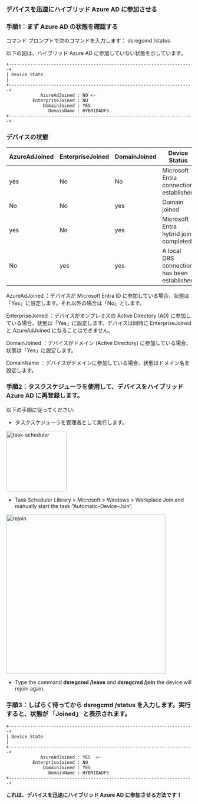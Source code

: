 ### デバイスを迅速にハイブリッド Azure AD に参加させる 

### 手順1：まず Azure AD の状態を確認する 

コマンド プロンプトで次のコマンドを入力します：
dsregcmd /status

以下の図は、ハイブリッド Azure AD に参加していない状態を示しています。
```
+----------------------------------------------------------------------+
| Device State                                                         |
+----------------------------------------------------------------------+
             AzureAdJoined : NO <-
          EnterpriseJoined : NO
              DomainJoined : YES
                DomainName : HYBRIDADFS
+----------------------------------------------------------------------+
```

### デバイスの状態

AzureAdJoined | EnterpriseJoined | DomainJoined | Device Status
-- | -- | -- | --
yes | No | No | Microsoft Entra connection established
No | No | yes | Domain joined
yes | No | yes | Microsoft Entra hybrid join completed
No | yes | yes | A local DRS connection has been established

AzureAdJoined ：デバイスが Microsoft Entra ID に参加している場合、状態は「Yes」に設定します。それ以外の場合は「No」とします。

EnterpriseJoined ：デバイスがオンプレミスの Active Directory (AD) に参加している場合、状態は「Yes」に設定します。デバイスは同時に EnterpriseJoined と AzureAdJoined になることはできません。

DomainJoined ：デバイスがドメイン (Active Directory) に参加している場合、状態は「Yes」に設定します。

DomainName ：デバイスがドメインに参加している場合、状態はドメイン名を設定します。


### 手順2：タスクスケジューラを使用して、デバイスをハイブリッド Azure AD に再登録します。

以下の手順に従ってください:

 

- タスクスケジューラを管理者として実行します。


<img width="164" alt="task-scheduler" src="https://github.com/user-attachments/assets/91b7740e-2d2d-4a0e-bbdd-c0422617fa41" />

-  Task Scheduler Library > Microsoft > Windows > Workplace Join and manually start the task “Automatic-Device-Join“.

<img width="432" alt="rejoin" src="https://github.com/user-attachments/assets/648b2179-c76c-4ab1-a2ad-675946d85ed0" />

- Type the command **dsregcmd /leave**  and **dsregcmd /join**  the device will rejoin again. 

 ### 手順3：しばらく待ってから dsregcmd /status を入力します。実行すると、状態が 「Joined」 と表示されます。

```
+----------------------------------------------------------------------+
| Device State                                                         |
+----------------------------------------------------------------------+
             AzureAdJoined : YES  <-
          EnterpriseJoined : NO
              DomainJoined : YES  
                DomainName : HYBRIDADFS
+----------------------------------------------------------------------+
```


**これは、デバイスを迅速にハイブリッド Azure AD に参加させる方法です！**
